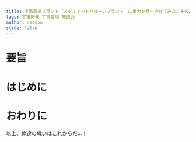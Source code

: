 ```yaml
---
title: 宇宙農場プラント「メタルネットバルーンプラント」に重力を発生させてみた。その2
tags: 宇宙開発 宇宙農場 無重力
author: reodon
slide: false
---
```


# 要旨
<!-- 宇宙農場における重力について調査し、バルーン形状の植物栽培プラントに対する人工重力の影響を主に材料力学の観点から計算した。 -->

# はじめに
<!-- 生物は常に重力を受ける環境で進化してきた。
人間も例外でなく、宇宙空間のような微小重力環境では様々な弊害が起こることが知られている。
現状での主な対応方法は運動をすることであるが、宇宙飛行士の貴重な活動時間が犠牲になっている。

また、アルテミス計画の一部である月面基地建設、そこからの火星探査を実現するためには、地球からの輸送に頼らない宇宙での自給自足体制の確立が必要不可欠である。
採算を考慮した現実的な方法として、野菜を中心とした植物の宇宙農場の建設が考えられる。
先行研究として、バルーン形状の植物栽培プラント「メタルネットバルーンプラント」(以下、MNBP) [^1] があり、この装置をベースにして本記事を展開していく。

今回は、植物栽培に致命的な影響を与えない重力の大きさを考察し、同程度の人工重力を回転によって MNBP に与えた際に、強度に問題がないかを計算によって確認する。 -->

<!-- # 植物栽培における重力の大きさ
Manzano ら [^2] は、低重力可変型 3D クリノスタットを開発し、模擬低重力環境応答について解析した。
彼らは、地上 1g、 疑似微小重力(µg)、および、0.17g と 0.38g（月や火星表面の重力を模擬している）を作り出し、シロイヌナズナの根の成長に及ぼす影響について報告している。
結果として、根の細胞は 1g 環境と比較して、0.17g では、µg と同様に細胞の増殖速度は速くなるが、細胞の大きさは小さくなることを報告している。なお、0.38g 環境では、根の細胞の増殖速度、大きさは 1g 環境と比較して有意差は認められなかった。

[]( scale=0.1 )![免疫組織学的検出法によるNucL1を用いて測定された核小体の平均サイズ（面積：μm²）。実験は模擬微小重力、月面重力（0.17 g RPMHWおよびRPMSW）、火星部分重力（0.38 g RPMHWおよびRPMSW）、および1 gの静止対照条件下で実施された。a、bは野生型ライン（Col 0）、c、dは変異体nucL2を示す。統計的に有意な差（p < 0.05）は、1 g対照群との比較で \* で示されている。Col 0では平均n = 35、NucL2ではn = 73。](./assets/images/fig_01.png)
出典 [^2]

上記より、0.38g では植物の成長に致命的な影響はないと仮定して以降の議論を進める。 -->

<!-- # MNBP について
MNBP は前述したとおり、バルーン形状の植物栽培プラントである。
初期構想の図を以下に引用する。

[]( scale=0.2 )![MNBP の構造（初期構想）](./assets/images/fig_02.png)
出典 [^1]

MNBP の先行研究 [^1] にて、すでに MNBP の諸元の方針が決められているので引用する。

**表1 バルーンの素材に和紙＋こんにゃくを用いた場合の MNBP 諸元 1**
|バルーン直径 $\text{[m]}$|バルーン表面積 $\text{[m}^3\text{]}$|バルーン厚さ $\text{[m]}$|比重  |バルーン重量 $\text{[t]}$|
|----:                  |----:                             |----:                  |----:|----:                  |
|10                     |314                               |0.0018                 |1.3  |0.7                    |

**表2 バルーンの素材に和紙＋こんにゃくを用いた場合の MNBP 諸元 2**
|材質          |破断強度 $\text{[MPa]}$|気圧 $\text{[atm]}$|圧力 $\text{[Pa]}$|応力 $\text{[MPa]}$|
|:----        |----:                 |----:             |----:             |----:             |
|和紙＋こんにゃく|525                   |0.1               |10133             |417               |

本記事での説明は以上とする。詳細は、先行研究 [^1] を参照されたい。 -->

<!-- # 人工重力を発生させる回転が MNBP に与える影響について
MNBP は人工重力を発生させるために回転することを考慮した設計になっていないため、構造の見直しとその影響を具体的な数値で検討していく。

## 栽培モジュール支持フレームの追加
現状、植物栽培モジュールはバルーンに直接接続する構造となっているが、バルーンの材質選定時には回転することを想定していない。
そこで、バルーンの内側にフレームを設けてそこにモジュールを接続する構造を考える。

半径3.8メートル、厚さ10ミリメートルのパイプをスライスしてフレームとしたい（バルーンの半径は5メートル）。
植物栽培モジュールの高さを1メートルとし、フレームの外側にクリアランスを10センチメートル設けて接続する。
植物栽培モジュールは1つあたり3kgとし、1つのバルーンに対して100個とりつけることとする。
植物栽培モジュールの中心に重心があると仮定し、そこに 0.38g 相当の遠心力がかかるよう回転させて強度に問題がないか確認する。
強度の確認のために周方向の応力が必要になるため、周方向のフープ応力を求めることにする。[^3]

![MNBP の上面図](./assets/images/mnbp_top-view_500px.png)

![人工重力構造](./assets/images/人工重力構造_500px.png)

まずは、ナイロン製のフレームの強度を確認する。

```math
\begin{align*}
            m \Coloneqq&\ \text{すべてのモジュールの重さの合計} \\
                      =&\ 3\ \text{[kg]} * 100 \\
                      =&\ 300\ \text{[kg]} \\
            r \Coloneqq&\ \text{植物モジュールの重心のバルーン中心からの距離} \\
                      % =&\ \text{フレームの半径 + クリアランス + (植物モジュールの高さ / 2)} \\
                      =&\ \begin{split}
                            & \text{フレームの半径} \\
                            & \quad + \text{クリアランス} \\
                            & \quad + \frac{\text{植物モジュールの高さ}}{2}
                          \end{split} \\
                      =&\ 3.8 + 0.1 + \frac{1}{2} \\
                      =&\ 4.4\ \text{[m]} \\
\\
\sigma_\theta \Coloneqq&\ \text{周方向のフープ応力} \\
                      =&\ \frac{PD}{2t}\ \text{[MPa]} \\
            t \Coloneqq&\ \text{フレームの厚み} \\
                      =&\ 10\ \text{[mm]} \\
                      =&\ 0.01\ \text{[m]} \\
            D \Coloneqq&\ \text{フレームの内径} \\
                      =&\ 2 \times 3.8 - 2t = 7600 - 20 \\
                      =&\ 7580 \ \text{[mm]} \\
                      =&\ 7.58\ \text{[m]} \\
            P \Coloneqq&\ \text{フレーム全体（360°）にかかる荷重} \\
                      =&\ \text{フープ応力における内圧 [MPa]} \\
\end{align*}
```

まずは、「フレーム全体（360°）にかかる荷重 = フープ応力における内圧」を求める。

```math
\begin{align*}
   ma &= mrω^2 \\
    a &= rω^2 \\
0.38g &= 4.4 ω^2 \\
  ω^2 &= (0.38g) / 4.4 \\
\end{align*}
```

```math
\begin{align*}
F &= ma = mrω^2 \\
  &= 300 \times 4.4 \times (0.38g / 4.4) = 300 \times 0.38g \\
  &= 114g = 114 \times 9.80665 \\
  &\simeq 1117.9581\ \text{[N]}
\end{align*}
```

ここで、フレームの幅 $L$ を仮に $1\ \text{[m]}$ とすると、

```math
\begin{align*}
S \Coloneqq&\ \text{フレーム内側の面積} \\
          =&\ D \pi L \\
          =&\ 7.58 \times \pi \times 1 \\
          =&\ 7.58 \pi \ \text{[m$^2$]}
\end{align*}
```

```math
\begin{align*}
P &= \frac{F}{S} = \frac{1117.9581}{7.58 \pi} \\
  &= 46.9468490196896... \\
  &\simeq 46.95\ \text{[Pa]} = 46.95 \times 10^{-6}\ \text{[MPa]}
\end{align*}
```

フレーム全体にかかる荷重が求められたので、周方向のフープ応力を計算する。

```math
\begin{align*}
\sigma_\theta &= \frac{PD}{2t} = \frac{46.95 \times 10^{-6} \times 7580}{2 \times 10} \\
& = 0.01779405 \\
& \simeq 0.0178\ \text{[MPa]}
\end{align*}
```

ナイロンの引張強度は、 $41\text{-}166 \ \text{[MPa]}$ [^4] の範囲なので、ここでは $100 \ \text{[MPa]}$ とすると、
$100 \div 0.0178 = 5617.97752808989 \ldots \simeq 5600 \ \text{倍}$ の強度の余裕がある。
ナイロンの比重は、 $1.12\text{-}1.14$ なので $1.13$ として、必要な強度を満たすフレームの質量を計算すると、

```math
\begin{align*}
& \frac{(3.8^2 - 3.79^2) \times \pi \times 1 \times 1.13}{5600} \\
& \qquad = 0.000048115174\ldots \ \text{[t]} \\
& \qquad \simeq 0.04812 \ \text{[kg]} \\
& \qquad \simeq 48.1 \ \text{[g]}
\end{align*}
```

となる。

ナイロンでは剛性が足りない可能性があるので、鋼鉄（S45C）をフレーム素材とした場合の質量も計算する。
S45C の引張強度を $690$ , 比重を $7.85$ として [^5]、
強度の余裕は $5600 \div 100 \times 690 \simeq 38640 \ \text{倍}$ なので、

```math
\begin{align*}
& \frac{(3.8^2 - 3.79^2) \times \pi \times 1 \times 7.85}{38640} \\
& \qquad = 0.000048442236... \ \text{[t]} \\
& \qquad \simeq 0.04844 \ \text{[kg]} \\
& \qquad \simeq 48.4 \ \text{[g]}
\end{align*}
```

念の為、安全係数として3倍のマージンをとったとしても $48.4 \times 3 = 145.2 \ \text{[g]}$ であるため、鋼鉄製のフレームを増設してもプラント全体の重さは1t以上なので無視できるほどの増加で済む。

以上のように、栽培モジュール保持フレームを MNBP に追加しても問題ないと考える。

## 自転によるバルーンへの影響
MNBP 全体の回転により生じた遠心力が、バルーンの材質（和紙＋こんにゃく）に与える影響を考察する。

前提として、バルーンは前述の内圧 $0.1\ [\text{atm}] \simeq 10133\ [\text{Pa}]$ により形状を保つ想定がなされている。
ここに、先ほど計算した「植物モジュールの重心に対して $0.38g$ の遠心力がかかるような角速度」で回転を加えるので、赤道部分においてバルーンにかかる圧力は：

```math
\begin{alignat*}{2}
(角速度)^2    &: \omega^2 & &= \frac{0.38g}{4.4}\ [\text{s$^{-2}$}] \\
バルーン半径   &: r &        &= 5.0\ [\text{m}] \\
\\
バルーン比重   &: RD &       &= 1.3 \\
バルーン厚さ   &: t &        &= 0.0018\ [\text{m}] = 0.18\ [\text{cm}] \\
バルーン面密度 &: \sigma &   &= RD \times t \\
             & &           &= 1.3 \times 0.18 = 0.234\ [\text{g/cm$^2$}] \\
             & &           &= 2.34\ [\text{kg/m$^2$}]
\end{alignat*}
```

```math
\begin{align*}
P &= \frac{F}{S} = \frac{mr\omega^2}{S} = \frac{m}{S} r \omega^2 = \sigma r \omega^2 \\
  &= 2.34 \times 5.0 \times \frac{0.38g}{4.4} \\
  &\simeq \frac{4.45g}{4.4} = 9.9180892 \ldots \\
  &\simeq 9.9\ [\text{Pa}]
\end{align*}
```

となる。
内圧と比較すると、 $9.9 \div 10133 \simeq 9.8 \times 10^{-4}$ であり、無視できる程度だとわかった。

遠心力によってバルーンが潰れるようであれば、内側のフレームと植物モジュールのみを回転させるなどの対策を考える必要があっただろうが、杞憂だったようだ。 -->

# おわりに
<!-- 今回は、人工重力を発生させるために、バルーン形状の植物栽培プラントを回転させても強度的に問題がないか計算した。
計算では、収穫物の重さなど考慮できていない点が多いため、今後の課題とする。
また、植物に対する影響だけでなく、人体に対する無重力状態についても考察を深めたい。 -->

以上、俺達の戦いはこれからだ...！



<!-- [^1]: busyoucow. "spacefarm/spaceFarm.pdf at NT富山 · busyoucow/spacefarm". GitHub. https://github.com/busyoucow/spacefarm/blob/NT富山/spaceFarm.pdf, (参照 2024-11-03).
[^2]: Manzano, A., Herranz, R., den Toom, L.A., te Slaa, S., Borst, G., Visser, M., Javier Medina, F. & von Loon, J.J.W.A. Novel, Moon and Mars, partial gravity simulation paradigms and their effects on the balance between cell growth and cell proliferation during early plant development. npj Microgravity 9. 2018. pp. 1-11.
[^3]: 田口技術士事務所. "内圧を受ける薄肉円筒に生じる応力（フープ応力）". 製品設計知識. https://seihin-sekkei.com/calculation-tool/internal_pressure_thin_cylinder/, (参照 2024-11-03).
[^4]: 株式会社KDA. "PA6（ナイロン6）物性表". KDAのプラスチック加工技術. https://www.kda1969.com/materials/pla_mate_pa6b.htm, (参照 2024-11-03).
[^5]: "S45C". 川上ハガネ株式会社. https://www.kawakamihagane.com/materials/s45c/, (参照 2024-11-03). -->
